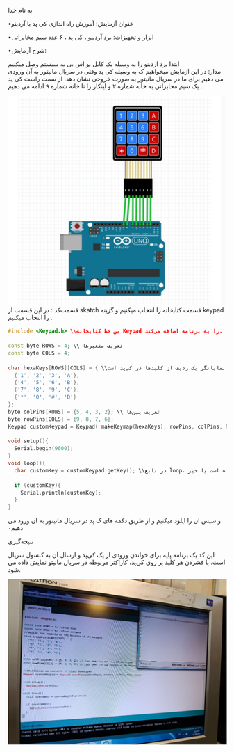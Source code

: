 به نام  خدا 

•عنوان آزمایش: آموزش راه اندازی کی پد  با آردینو 

•ابزار و تجهیزات: برد آردینو ، کی پد ، ۶ عدد سیم مخابراتی 

•شرح آزمایش: 

ابتدا برد اردینو را به وسیله یک کابل یو اس بی به سیستم وصل میکنیم  
 مدار: 
در این ازمایش میخواهیم ک به وسیله کی پد وقتی در سریال مانیتور به آن ورودی می دهیم برای ما در سریال مانیتور به صورت خروجی نشان دهد.
از سمت راست کی پد یک سیم مخابراتی به خانه شماره ۲ و اینکار را تا خانه شماره ۹ ادامه می دهیم .
 
![code](./photo_2024-11-30_10-23-09.jpg)   
قسمت‌کد :
در این قسمت از skatch  قسمت کتابخانه را انتخاب میکنیم و گزینه keypad را انتخاب میکنیم .

```cpp
#include <Keypad.h> \\ین خط کتابخانه Keypad را به برنامه اضافه می‌کند.

const byte ROWS = 4; \\ تعریف متغیرها
const byte COLS = 4;

char hexaKeys[ROWS][COLS] = { \\این آرایه دو بعدی شامل کاراکترهای موجود بر روی کی‌پد است. هر ردیف نمایانگر یک ردیف از کلیدها در کی‌پد است.
  {'1', '2', '3', 'A'},
  {'4', '5', '6', 'B'},
  {'7', '8', '9', 'C'},
  {'*', '0', '#', 'D'}
};
byte colPins[ROWS] = {5, 4, 3, 2}; \\ تعریف پین‌ها
byte rowPins[COLS] = {9, 8, 7, 6};
Keypad customKeypad = Keypad( makeKeymap(hexaKeys), rowPins, colPins, ROWS, COLS);  \\در این خط، یک شیء از نوع Keypad به نام customKeypad ایجاد می‌شود. تابع makeKeymap آرایه کلیدها را به فرمت قابل استفاده برای کتابخانه تبدیل می‌کند.

void setup(){
  Serial.begin(9600);
}
void loop(){
  char customKey = customKeypad.getKey(); \\در تابع loop، برنامه به طور مداوم بررسی می‌کند که آیا کلیدی از کی‌پد فشرده شده است یا خیر.
  
  if (customKey){
    Serial.println(customKey);
  }
}
```
و سپس ان را اپلود میکنیم و از طریق دکمه های ک پد در سریال مانیتور به ان ورود می دهیم۰

نتیجه‌گیری

این کد یک برنامه پایه برای خواندن ورودی از یک کی‌پد و ارسال آن به کنسول سریال است. با فشردن هر کلید بر روی کی‌پد، کاراکتر مربوطه در سریال مانیتو نمایش داده می شود.
 
![code](./photo_2024-11-30_10-50-23.jpg) 
